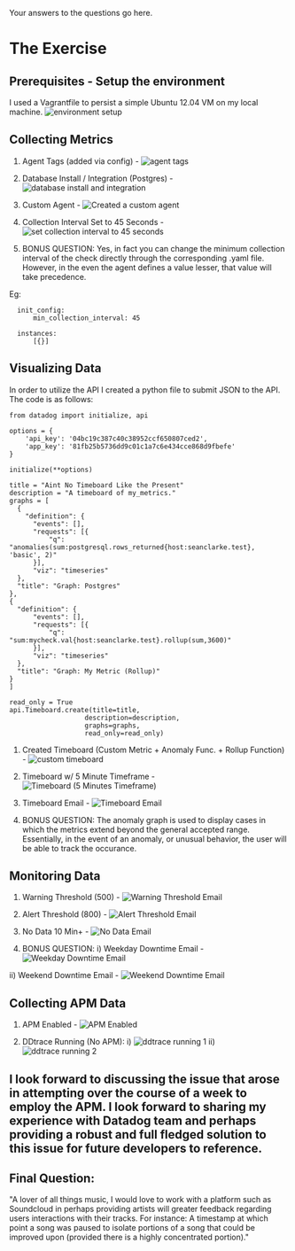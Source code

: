 Your answers to the questions go here.

# The Exercise
## Prerequisites - Setup the environment

I used a Vagrantfile to persist a simple Ubuntu 12.04 VM on my local machine.
<img src="./img/0-environment-setup.png" alt="environment setup"/>

## Collecting Metrics

1. Agent Tags (added via config) - <img src="./img/1-agent-tags.png" alt="agent tags"/>

2. Database Install / Integration (Postgres) - <img src="./img/2-database.png" alt="database install and integration"/>

3. Custom Agent - <img src="./img/3-custom-agent.png" alt="Created a custom agent"/>

4. Collection Interval Set to 45 Seconds - <img src="./img/4-collection-interval.png" alt="set collection interval to 45 seconds"/>

5. BONUS QUESTION: Yes, in fact you can change the minimum collection interval of the check directly through the corresponding .yaml file. However, in the even the agent defines a value lesser, that value will take precedence.

Eg:
```
  init_config:
      min_collection_interval: 45

  instances:
      [{}]
```

## Visualizing Data

In order to utilize the API I created a python file to submit JSON to the API. The code is as follows:
```
from datadog import initialize, api

options = {
    'api_key': '04bc19c387c40c38952ccf650807ced2',
    'app_key': '81fb25b5736dd9c01c1a7c6e434cce868d9fbefe'
}

initialize(**options)

title = "Aint No Timeboard Like the Present"
description = "A timeboard of my_metrics."
graphs = [
  {
    "definition": {
      "events": [],
      "requests": [{
          "q": "anomalies(sum:postgresql.rows_returned{host:seanclarke.test}, 'basic', 2)"
      }],
      "viz": "timeseries"
  },
  "title": "Graph: Postgres"
},
{
  "definition": {
      "events": [],
      "requests": [{
          "q": "sum:mycheck.val{host:seanclarke.test}.rollup(sum,3600)"
      }],
      "viz": "timeseries"
  },
  "title": "Graph: My Metric (Rollup)"
}
]

read_only = True
api.Timeboard.create(title=title,
                   description=description,
                   graphs=graphs,
                   read_only=read_only)

```

1. Created Timeboard (Custom Metric + Anomaly Func. + Rollup Function) - <img src="./img/5-timeboard.png" alt="custom timeboard"/>

2. Timeboard w/ 5 Minute Timeframe - <img src="./img/6-timeboard-5min.png" alt="Timeboard (5 Minutes Timeframe)"/>

3. Timeboard Email - <img src="./img/7-timeboard-email.png" alt="Timeboard Email"/>

4. BONUS QUESTION: The anomaly graph is used to display cases in which the metrics extend beyond the general accepted range. Essentially, in the event of an anomaly, or unusual behavior, the user will be able to track the occurance.

## Monitoring Data

1. Warning Threshold (500) - <img src="./img/8-warning.png" alt="Warning Threshold Email"/>

2. Alert Threshold (800) - <img src="./img/9-alert.png" alt="Alert Threshold Email"/>

3. No Data 10 Min+ - <img src="./img/10-nodata.png" alt="No Data Email"/>

4. BONUS QUESTION:
  i) Weekday Downtime Email - <img src="./img/11-downtime-weekday.png" alt="Weekday Downtime Email"/>

  ii) Weekend Downtime Email - <img src="./img/12-downtime-weekend.png" alt="Weekend Downtime Email"/>

## Collecting APM Data

1. APM Enabled - <img src="./img/14-apm-enabled.png" alt="APM Enabled"/>

2. DDtrace Running (No APM):
  i) <img src="./img/15-ddtrace-running.png" alt="ddtrace running 1"/>
  ii) <img src="./img/16-ddtrace-running.png" alt="ddtrace running 2"/>

## I look forward to discussing the issue that arose in attempting over the course of a week to employ the APM. I look forward to sharing my experience with Datadog team and perhaps providing a robust and full fledged solution to this issue for future developers to reference.

## Final Question:

"A lover of all things music, I would love to work with a platform such as Soundcloud in perhaps providing artists will greater feedback regarding users interactions with their tracks. For instance: A timestamp at which point a song was paused to isolate portions of a song that could be improved upon (provided there is a highly concentrated portion)."
